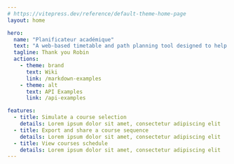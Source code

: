 ```yaml
---
# https://vitepress.dev/reference/default-theme-home-page
layout: home

hero:
  name: "Planificateur académique"
  text: "A web-based timetable and path planning tool designed to help students on their academic journey."
  tagline: Thank you Robin
  actions:
    - theme: brand
      text: Wiki
      link: /markdown-examples
    - theme: alt
      text: API Examples
      link: /api-examples

features:
  - title: Simulate a course selection
    details: Lorem ipsum dolor sit amet, consectetur adipiscing elit
  - title: Export and share a course sequence
    details: Lorem ipsum dolor sit amet, consectetur adipiscing elit
  - title: View courses schedule
    details: Lorem ipsum dolor sit amet, consectetur adipiscing elit
---
```


